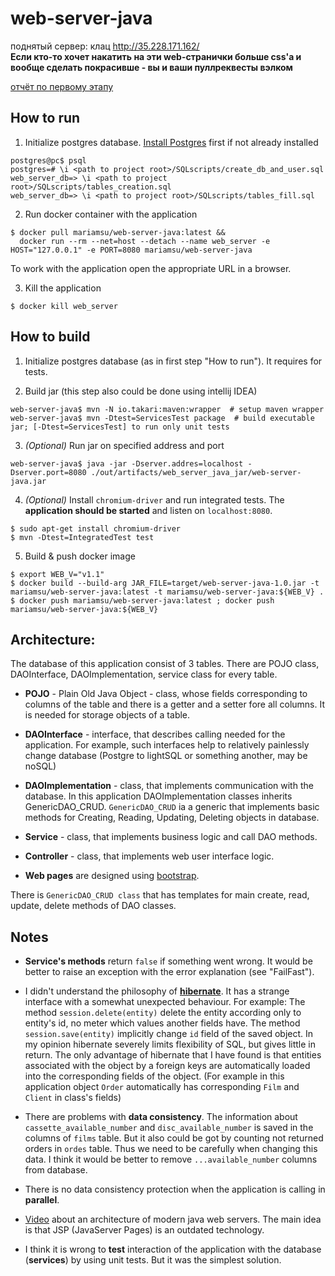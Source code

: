 # web-server-java

поднятый сервер: клац http://35.228.171.162/  
**Если кто-то хочет накатить на эти web-странички больше css'а и вообще сделать покрасивше - вы и ваши пуллреквесты вэлком**

[отчёт по первому этапу](./отчёт.md)

## How to run

1. Initialize postgres database.
   [Install Postgres](https://www.postgresql.org/download/linux/ubuntu/) first if not already installed

```shell
postgres@pc$ psql
postgres=# \i <path to project root>/SQLscripts/create_db_and_user.sql 
web_server_db=> \i <path to project root>/SQLscripts/tables_creation.sql
web_server_db=> \i <path to project root>/SQLscripts/tables_fill.sql 
```

2. Run docker container with the application

```shell
$ docker pull mariamsu/web-server-java:latest && 
  docker run --rm --net=host --detach --name web_server -e HOST="127.0.0.1" -e PORT=8080 mariamsu/web-server-java
```
To work with the application open the appropriate URL in a browser.

3. Kill the application

```shell
$ docker kill web_server
```

## How to build

1. Initialize postgres database (as in first step "How to run"). It requires for tests.

2. Build jar (this step also could be done using intellij IDEA)

```shell
web-server-java$ mvn -N io.takari:maven:wrapper  # setup maven wrapper
web-server-java$ mvn -Dtest=ServicesTest package  # build executable jar; [-Dtest=ServicesTest] to run only unit tests
```

3. *(Optional)* Run jar on specified address and port

```shell
web-server-java$ java -jar -Dserver.addres=localhost -Dserver.port=8080 ./out/artifacts/web_server_java_jar/web-server-java.jar
```

4. *(Optional)* Install `chromium-driver` and run integrated tests.
   The **application should be started** and listen on `localhost:8080`.

```shell
$ sudo apt-get install chromium-driver
$ mvn -Dtest=IntegratedTest test
```

5. Build & push docker image

```shell
$ export WEB_V="v1.1"
$ docker build --build-arg JAR_FILE=target/web-server-java-1.0.jar -t mariamsu/web-server-java:latest -t mariamsu/web-server-java:${WEB_V} .
$ docker push mariamsu/web-server-java:latest ; docker push mariamsu/web-server-java:${WEB_V}
```

## Architecture:

The database of this application consist of 3 tables. There are POJO class, DAOInterface, DAOImplementation, service
class for every table.

* **POJO** - Plain Old Java Object - class, whose fields corresponding to columns of the table and there is a getter and
  a setter fore all columns. It is needed for storage objects of a table.
* **DAOInterface** - interface, that describes calling needed for the application. For example, such interfaces help to
  relatively painlessly change database (Postgre to lightSQL or something another, may be noSQL)
* **DAOImplementation** - class, that implements communication with the database. 
  In this application DAOImplementation classes inherits GenericDAO_CRUD. 
  `GenericDAO_CRUD` ia a generic that implements basic methods for 
  Creating, Reading, Updating, Deleting objects in database.
* **Service** - class, that implements business logic and call DAO methods.


* **Controller** - class, that implements web user interface logic.
* **Web pages** are designed using [bootstrap](https://getbootstrap.com/).

There is `GenericDAO_CRUD class` that has templates for main create, read, update, delete methods of DAO classes.

## Notes

* **Service's methods** return `false` if something went wrong. It would be better to raise an exception with the error
  explanation (see "FailFast").
  
* I didn't understand the philosophy of **[hibernate](https://hibernate.org/)**. 
  It has a strange interface with a somewhat unexpected behaviour. 
  For example: 
  The method `session.delete(entity)` delete the entity according only to entity's id,
  no meter which values another fields have. 
  The method `session.save(entity)` implicitly change `id` field of the saved object.
  In my opinion hibernate severely limits flexibility of SQL, but gives little in return.
  The only advantage of hibernate that I have found is that 
  entities associated with the object by a foreign keys are automatically loaded 
  into the corresponding fields of the object.
  (For example in this application object `Order` automatically has corresponding `Film` and `Client` in class's fields)

* There are problems with **data consistency**. The information about `cassette_available_number`
  and `disc_available_number`
  is saved in the columns of `films` table. But it also could be got by counting not returned orders in `ordes` table.
  Thus we need to be carefully when changing this data. I think it would be better to remove `...available_number`
  columns from database.

* There is no data consistency protection when the application is calling in **parallel**.

* [Video](https://www.youtube.com/watch?v=H68EaWZvQtE) about an architecture of modern java web servers. 
  The main idea is that JSP (JavaServer Pages) is an outdated technology.
  
* I think it is wrong to **test** interaction of the application with the database (**services**)
  by using unit tests. But it was the simplest solution.
